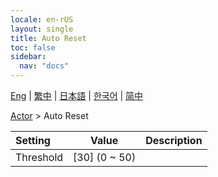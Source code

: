 ```yaml
---
locale: en-rUS
layout: single
title: Auto Reset
toc: false
sidebar:
  nav: "docs"
---
```

[Eng](/dancexr/menu/2025.4/actor/auto_reset) | [繁中](/tw/dancexr/menu/2025.4/actor/auto_reset) | [日本語](/jp/dancexr/menu/2025.4/actor/auto_reset) | [한국어](/kr/dancexr/menu/2025.4/actor/auto_reset) | [简中](/zh/dancexr/menu/2025.4/actor/auto_reset)

[Actor](../menu#Actor) > Auto Reset



| Setting | Value | Description |
| :--- | --- | :--- |
|<nobr>Threshold</nobr>| [30] (0 ~ 50) | 
